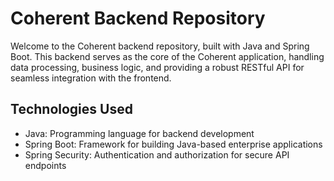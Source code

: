 # Coherent Backend Repository

Welcome to the Coherent backend repository, built with Java and Spring Boot. This backend serves as the core of the Coherent application, handling data processing, business logic, and providing a robust RESTful API for seamless integration with the frontend.

## Technologies Used

- Java: Programming language for backend development
- Spring Boot: Framework for building Java-based enterprise applications
- Spring Security: Authentication and authorization for secure API endpoints

